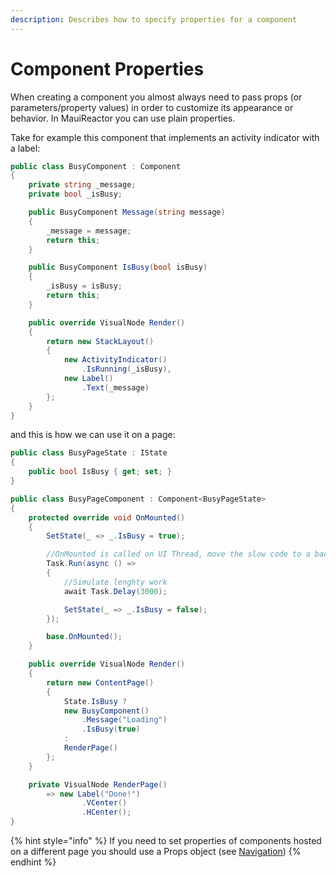 ```yaml
---
description: Describes how to specify properties for a component
---
```


# Component Properties

When creating a component you almost always need to pass props (or parameters/property values) in order to customize its appearance or behavior. In MauiReactor you can use plain properties.

Take for example this component that implements an activity indicator with a label:

```csharp
public class BusyComponent : Component
{
    private string _message;
    private bool _isBusy;

    public BusyComponent Message(string message)
    {
        _message = message;
        return this;
    }

    public BusyComponent IsBusy(bool isBusy)
    {
        _isBusy = isBusy;
        return this;
    }

    public override VisualNode Render()
    {
        return new StackLayout()
        {
            new ActivityIndicator()
                .IsRunning(_isBusy),
            new Label()
                .Text(_message)
        };
    }
}
```

and this is how we can use it on a page:

```csharp
public class BusyPageState : IState
{
    public bool IsBusy { get; set; }
}

public class BusyPageComponent : Component<BusyPageState>
{
    protected override void OnMounted()
    {
        SetState(_ => _.IsBusy = true);

        //OnMounted is called on UI Thread, move the slow code to a background thread
        Task.Run(async () =>
        {
            //Simulate lenghty work
            await Task.Delay(3000);

            SetState(_ => _.IsBusy = false);
        });

        base.OnMounted();
    }

    public override VisualNode Render()
    {
        return new ContentPage()
        {
            State.IsBusy ?
            new BusyComponent()
                .Message("Loading")
                .IsBusy(true)
            :
            RenderPage()
        };
    }

    private VisualNode RenderPage()
        => new Label("Done!")
                .VCenter()
                .HCenter();
}
```

{% hint style="info" %}
If you need to set properties of components hosted on a different page you should use a Props object (see [Navigation](navigation/navigation.md))
{% endhint %}
